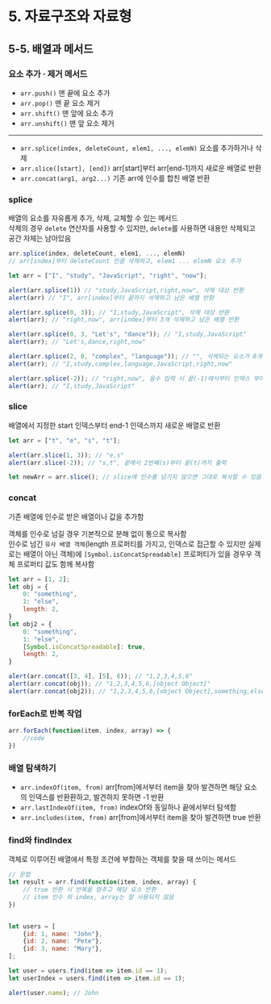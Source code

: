 # 5. 자료구조와 자료형
## 5-5. 배열과 메서드
### 요소 추가 · 제거 메서드
- `arr.push()` 맨 끝에 요소 추가
- `arr.pop()` 맨 끝 요소 제거
- `arr.shift()` 맨 앞에 요소 추가
- `arr.unshift()` 맨 앞 요소 제거
***
- `arr.splice(index, deleteCount, elem1, ..., elemN)` 요소를 추가하거나 삭제
- `arr.slice([start], [end])` arr[start]부터 arr[end-1]까지 새로운 배열로 반환
- `arr.concat(arg1, arg2...)` 기존 arr에 인수를 합친 배열 반환
### splice
배열의 요소를 자유롭게 추가, 삭제, 교체할 수 있는 메서드  
삭제의 경우 `delete` 연산자를 사용할 수 있지만, `delete`를 사용하면 내용만 삭제되고 공간 자체는 남아있음
```javascript
arr.splice(index, deleteCount, elem1, ..., elemN)
// arr[index]부터 deleteCount 만큼 삭제하고, elem1 ... elemN 요소 추가

let arr = ["I", "study", "JavaScript", "right", "now"];

alert(arr.splice(1)) // "study,JavaScript,right,now", 삭제 대상 반환
alert(arr) // "I", arr[index]부터 끝까지 삭제하고 남은 배열 반환

alert(arr.splice(0, 3)); // "I,study,JavaScript", 삭제 대상 반환
alert(arr); // "right,now", arr[index]부터 3개 삭제하고 남은 배열 반환

alert(arr.splice(0, 3, "Let's", "dance")); // "I,study,JavaScript"
alert(arr); // "Let's,dance,right,now"

alert(arr.splice(2, 0, "complex", "language")); // "", 삭제되는 요소가 0개이기 때문에 빈 문자열 출력
alert(arr); // "I,study,complex,language,JavaScript,right,now"

alert(arr.splice(-2)); // "right,now", 음수 입력 시 끝(-1)에서부터 인덱스 부여
alert(arr); // "I,study,JavaScript"
```
### slice
배열에서 지정한 start 인덱스부터 end-1 인덱스까지 새로운 배열로 반환
```javascript
let arr = ["t", "e", "s", "t"];

alert(arr.slice(1, 3)); // "e,s"
alert(arr.slice(-2)); // "s,t", 끝에서 2번째(s)부터 끝(t)까지 출력

let newArr = arr.slice(); // slice에 인수를 넘기지 않으면 그대로 복사할 수 있음
```
### concat
기존 배열에 인수로 받은 배열이나 값을 추가함  

객체를 인수로 넘길 경우 기본적으로 분해 없이 통으로 복사함  
인수로 넘긴 `유사 배열 객체`(length 프로퍼티를 가지고, 인덱스로 접근할 수 있지만 실제로는 배열이 아닌 객체)에 `[Symbol.isConcatSpreadable]` 프로퍼티가 있을 경우우 객체 프로퍼티 값도 함께 복사함
```javascript
let arr = [1, 2];
let obj = {
    0: "something",
    1: "else",
    length: 2,
}
let obj2 = {
    0: "something",
    1: "else",
    [Symbol.isConcatSpreadable]: true,
    length: 2,
}

alert(arr.concat([3, 4], [5], 6)); // "1,2,3,4,5,6"
alert(arr.concat(obj)); // "1,2,3,4,5,6,[object Object]"
alert(arr.concat(obj2)); // "1,2,3,4,5,6,[object Object],something,else"
```
### forEach로 반복 작업
```javascript
arr.forEach(function(item, index, array) => {
    //code
})
```
### 배열 탐색하기
- `arr.indexOf(item, from)` arr[from]에서부터 item을 찾아 발견하면 해당 요소의 인덱스를 반환환하고, 발견하지 못하면 -1 반환
- `arr.lastIndexOf(item, from)` indexOf와 동일하나 끝에서부터 탐색함
- `arr.includes(item, from)` arr[from]에서부터 item을 찾아 발견하면 true 반환
### find와 findIndex
객체로 이루어진 배열에서 특정 조건에 부합하는 객체를 찾을 때 쓰이는 메서드
```javascript
// 문법
let result = arr.find(function(item, index, array) {
    // true 반환 시 반복을 멈추고 해당 요소 반환
    // item 인수 외 index, array는 잘 사용되지 않음
})


let users = [
    {id: 1, name: "John"},
    {id: 2, name: "Pete"},
    {id: 3, name: "Mary"},
];

let user = users.find(item => item.id == 1);
let userIndex = users.find(item => item.id == 1);

alert(user.name); // John
```
